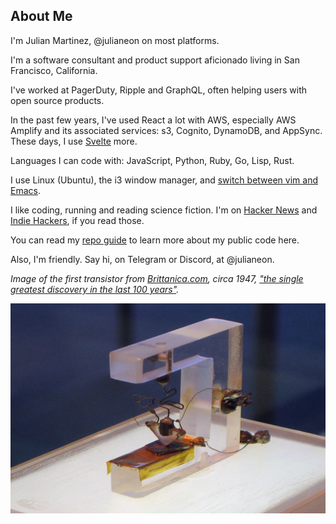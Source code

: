 ## About Me

I'm Julian Martinez, @julianeon on most platforms.

I'm a software consultant and product support aficionado living in San Francisco, California.

I've worked at PagerDuty, Ripple and GraphQL, often helping users with open source products.

In the past few years, I've used React a lot with AWS, especially AWS Amplify and its associated services: s3, Cognito, DynamoDB, and AppSync. These days, I use [Svelte](https://javascriptpage.com/react-svelte-pitch-deck-app-comparison)  more. 

Languages I can code with: JavaScript, Python, Ruby, Go, Lisp, Rust.

I use Linux (Ubuntu), the i3 window manager, and [switch between vim and Emacs](https://medium.com/@julianmartinez/vim-vs-emacs-how-to-think-about-them-and-choose-your-editor-403456467456).

I like coding, running and reading science fiction. I'm on [Hacker News](https://news.ycombinator.com/) and [Indie Hackers](https://indiehackers.com), if you read those. 

You can read my [repo guide](repo_guide.md) to learn more about my public code here.

Also, I'm friendly. Say hi, on Telegram or Discord, at @julianeon.

_Image of the first transistor from [Brittanica.com](https://www.britannica.com/technology/transistor/Innovation-at-Bell-Labs), circa 1947, ["the single greatest discovery in the last 100 years"](https://www.extremetech.com/extreme/175004-the-genesis-of-the-transistor-the-single-greatest-discovery-in-the-last-100-years)._

![the first transistor](transistor.png)



